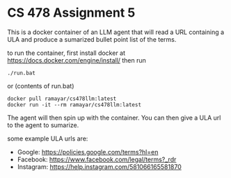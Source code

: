 CS 478 Assignment 5
====
This is a docker container of an LLM agent that will read a URL containing a ULA and produce a sumarized bullet point list of the terms. 

to run the container, first install docker at https://docs.docker.com/engine/install/ then run

```
./run.bat
```

or (contents of run.bat)

```
docker pull ramayar/cs478llm:latest
docker run -it --rm ramayar/cs478llm:latest
```

The agent will then spin up with the container. You can then give a ULA url to the agent to sumarize.

some example ULA urls are:

- Google: https://policies.google.com/terms?hl=en
- Facebook: https://www.facebook.com/legal/terms?_rdr
- Instagram: https://help.instagram.com/581066165581870 